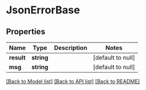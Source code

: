 # JsonErrorBase

## Properties
Name | Type | Description | Notes
------------ | ------------- | ------------- | -------------
**result** | **string** |  | [default to null]
**msg** | **string** |  | [default to null]

[[Back to Model list]](../README.md#documentation-for-models) [[Back to API list]](../README.md#documentation-for-api-endpoints) [[Back to README]](../README.md)


